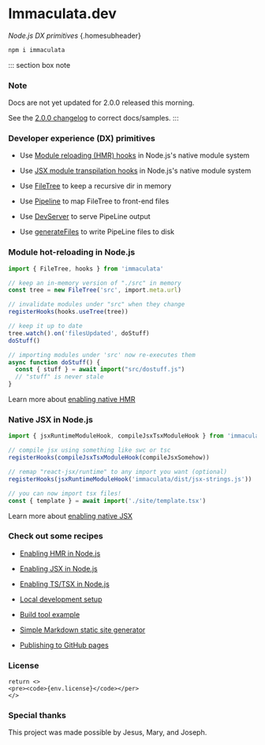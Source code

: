 # Immaculata.dev

*Node.js DX primitives* {.homesubheader}

```bash
npm i immaculata
```

::: section box note
### Note
Docs are not yet updated for 2.0.0 released this morning.

See the [2.0.0 changelog](http://localhost:8585/api/changelog.html#200) to correct docs/samples.
:::


### Developer experience (DX) primitives

* Use [Module reloading (HMR) hooks](#module-hot-reloading-in-nodejs) in Node.js's native module system

* Use [JSX module transpilation hooks](#native-jsx-in-nodejs) in Node.js's native module system

* Use [FileTree](api/filetree.md#filetree) to keep a recursive dir in memory

* Use [Pipeline](api/pipeline.md#pipeline) to map FileTree to front-end files

* Use [DevServer](api/dev-server.md#devserver) to serve PipeLine output

* Use [generateFiles](api/generate-files.md#generatefiles) to write PipeLine files to disk

### Module hot-reloading in Node.js

```ts
import { FileTree, hooks } from 'immaculata'

// keep an in-memory version of "./src" in memory
const tree = new FileTree('src', import.meta.url)

// invalidate modules under "src" when they change
registerHooks(hooks.useTree(tree))

// keep it up to date
tree.watch().on('filesUpdated', doStuff)
doStuff()

// importing modules under 'src' now re-executes them
async function doStuff() {
  const { stuff } = await import("src/dostuff.js")
  // "stuff" is never stale
}
```

Learn more about [enabling native HMR](guides/enabling-hmr.md#enabling-hmr-in-nodejs)

### Native JSX in Node.js

```ts
import { jsxRuntimeModuleHook, compileJsxTsxModuleHook } from 'immaculata'

// compile jsx using something like swc or tsc
registerHooks(compileJsxTsxModuleHook(compileJsxSomehow))

// remap "react-jsx/runtime" to any import you want (optional)
registerHooks(jsxRuntimeModuleHook('immaculata/dist/jsx-strings.js'))

// you can now import tsx files!
const { template } = await import('./site/template.tsx')
```

Learn more about [enabling native JSX](guides/enabling-jsx.md#enabling-jsx-in-nodejs)

### Check out some recipes

* [Enabling HMR in Node.js](guides/enabling-hmr.md#enabling-hmr-in-nodejs)

* [Enabling JSX in Node.js](guides/enabling-jsx.md#enabling-jsx-in-nodejs)

* [Enabling TS/TSX in Node.js](guides/enabling-ts.md#enabling-tsx-in-nodejs)

* [Local development setup](guides/local-dev-setup.md#local-developer-setup)

* [Build tool example](guides/simple-build-tool.md#simple-build-tool)

* [Simple Markdown static site generator](guides/simple-md-ssg.md#simple-md-ssg)

* [Publishing to GitHub pages](guides/using-gh-pages.md#publishing-to-gh-pages)

### License

``` tsx eval
return <>
<pre><code>{env.license}</code></per>
</>
```

### Special thanks

This project was made possible by Jesus, Mary, and Joseph.
